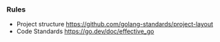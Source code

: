 ### Rules

* Project structure https://github.com/golang-standards/project-layout
* Code Standards  https://go.dev/doc/effective_go
